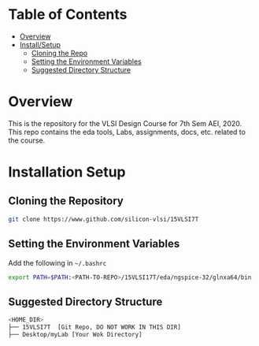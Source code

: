 # Table of Contents 
- [Overview](#Overview)
- [Install/Setup](#Installation-Setup)
    - [Cloning the Repo](##Cloning-the-Repository)
    - [Setting the Environment Variables](##Setting-the-Environment-Variables)
    - [Suggested Directory Structure](##Suggested-Directory-Structure)

# Overview

This is the repository for the VLSI Design Course for 7th Sem AEI, 2020. This repo contains the eda tools, Labs, assignments, docs, etc. related to the course.

# Installation Setup

## Cloning the Repository
```bash
git clone https://www.github.com/silicon-vlsi/15VLSI7T
```

## Setting the Environment Variables
Add the following in ```~/.bashrc```
```bash
export PATH=$PATH:<PATH-TO-REPO>/15VLSI17T/eda/ngspice-32/glnxa64/bin
```
## Suggested Directory Structure
```bash
<HOME_DIR>
├── 15VLSI7T  [Git Repo, DO NOT WORK IN THIS DIR]
├── Desktop/myLab [Your Wok Directory]
```
